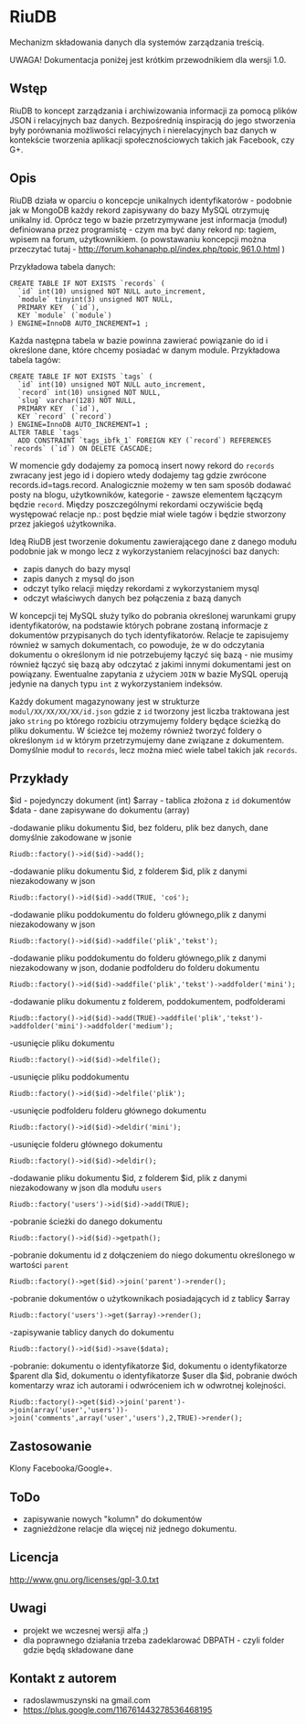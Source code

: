 RiuDB
=====

Mechanizm składowania danych dla systemów zarządzania treścią.

UWAGA!
Dokumentacja poniżej jest krótkim przewodnikiem dla wersji 1.0. 


## Wstęp

RiuDB to koncept zarządzania i archiwizowania informacji za pomocą plików JSON i relacyjnych baz danych. Bezpośrednią inspiracją do jego stworzenia były porównania możliwości relacyjnych i nierelacyjnych baz danych w kontekście tworzenia aplikacji społecznościowych takich jak Facebook, czy G+. 

## Opis

RiuDB działa w oparciu o koncepcje unikalnych identyfikatorów - podobnie jak w MongoDB każdy rekord zapisywany do bazy MySQL otrzymuję unikalny id. Oprócz tego w bazie przetrzymywane jest informacja (moduł) definiowana przez programistę - czym ma być dany rekord np: tagiem, wpisem na forum, użytkownikiem. (o powstawaniu koncepcji można przeczytać tutaj - http://forum.kohanaphp.pl/index.php/topic,961.0.html )

Przykładowa tabela danych:

	CREATE TABLE IF NOT EXISTS `records` (
	  `id` int(10) unsigned NOT NULL auto_increment,
	  `module` tinyint(3) unsigned NOT NULL,
	  PRIMARY KEY  (`id`),
	  KEY `module` (`module`)
	) ENGINE=InnoDB AUTO_INCREMENT=1 ;

Każda następna tabela w bazie powinna zawierać powiązanie do id i określone dane, które chcemy posiadać w danym module. Przykładowa tabela tagów:

	CREATE TABLE IF NOT EXISTS `tags` (
	  `id` int(10) unsigned NOT NULL auto_increment,
	  `record` int(10) unsigned NOT NULL,
	  `slug` varchar(128) NOT NULL,
	  PRIMARY KEY  (`id`),
	  KEY `record` (`record`)
	) ENGINE=InnoDB AUTO_INCREMENT=1 ;
	ALTER TABLE `tags`
	  ADD CONSTRAINT `tags_ibfk_1` FOREIGN KEY (`record`) REFERENCES `records` (`id`) ON DELETE CASCADE;

W momencie gdy dodajemy za pomocą insert nowy rekord do `records` zwracany jest jego id i dopiero wtedy dodajemy tag gdzie zwrócone records.id=tags.record. Analogicznie możemy w ten sam sposób dodawać posty na blogu, użytkowników, kategorie - zawsze elementem łączącym będzie `record`. Między poszczególnymi rekordami oczywiście będą występować relacje np.: post będzie miał wiele tagów i będzie stworzony przez jakiegoś użytkownika. 

Ideą RiuDB jest tworzenie dokumentu zawierającego dane z danego modułu podobnie jak w mongo lecz z wykorzystaniem relacyjności baz danych:

- zapis danych do bazy mysql
- zapis danych z mysql do json
- odczyt tylko relacji między rekordami z wykorzystaniem mysql
- odczyt właściwych danych bez połączenia z bazą danych

W koncepcji tej MySQL służy tylko do pobrania określonej warunkami grupy identyfikatorów, na podstawie których pobrane zostaną informacje z dokumentów przypisanych do tych identyfikatorów. Relacje te zapisujemy również w samych dokumentach, co powoduje, że w do odczytania dokumentu o określonym id nie potrzebujemy łączyć się bazą - nie musimy również łączyć się bazą aby odczytać z jakimi innymi dokumentami jest on powiązany. Ewentualne zapytania z użyciem `JOIN` w bazie MySQL operują jedynie na danych typu `int` z wykorzystaniem indeksów.

Każdy dokument magazynowany jest w strukturze `modul/XX/XX/XX/XX/id.json` gdzie z `id` tworzony jest liczba traktowana jest jako `string` po którego rozbiciu otrzymujemy foldery będące ścieżką do pliku dokumentu. W ścieżce tej możemy również tworzyć foldery o określonym `id` w którym przetrzymujemy dane związane z dokumentem. Domyślnie moduł to `records`, lecz można mieć wiele tabel takich jak `records`.

## Przykłady

$id - pojedynczy dokument (int)
$array - tablica złożona z `id` dokumentów
$data - dane zapisywane do dokumentu (array)

-dodawanie pliku dokumentu $id, bez folderu, plik bez danych, dane domyślnie zakodowane w jsonie

	Riudb::factory()->id($id)->add();

-dodawanie pliku dokumentu $id, z folderem $id, plik z danymi niezakodowany w json

	Riudb::factory()->id($id)->add(TRUE, 'coś');

-dodawanie pliku poddokumentu do folderu głównego,plik z danymi niezakodowany w json

	Riudb::factory()->id($id)->addfile('plik','tekst');

-dodawanie pliku poddokumentu do folderu głównego,plik z danymi niezakodowany w json, dodanie podfolderu do folderu dokumentu

	Riudb::factory()->id($id)->addfile('plik','tekst')->addfolder('mini');

-dodawanie pliku dokumentu z folderem, poddokumentem, podfolderami

	Riudb::factory()->id($id)->add(TRUE)->addfile('plik','tekst')->addfolder('mini')->addfolder('medium');

-usunięcie pliku dokumentu

	Riudb::factory()->id($id)->delfile();

-usunięcie pliku poddokumentu

	Riudb::factory()->id($id)->delfile('plik');

-usunięcie podfolderu folderu głównego dokumentu

	Riudb::factory()->id($id)->deldir('mini');

-usunięcie folderu głównego dokumentu

	Riudb::factory()->id($id)->deldir();

-dodawanie pliku dokumentu $id, z folderem $id, plik z danymi niezakodowany w json dla modułu `users`

	Riudb::factory('users')->id($id)->add(TRUE);

-pobranie ścieżki do danego dokumentu

	Riudb::factory()->id($id)->getpath();

-pobranie dokumentu id z dołączeniem do niego dokumentu określonego w wartości `parent`

	Riudb::factory()->get($id)->join('parent')->render();

-pobranie dokumentów o użytkownikach posiadających id z tablicy $array

	Riudb::factory('users')->get($array)->render();

-zapisywanie tablicy danych do dokumentu

	Riudb::factory()->id($id)->save($data);

-pobranie: dokumentu o identyfikatorze $id, dokumentu o identyfikatorze $parent dla $id, dokumentu o identyfikatorze $user dla $id, pobranie dwóch komentarzy wraz ich autorami i odwróceniem ich w odwrotnej kolejności.

	Riudb::factory()->get($id)->join('parent')->join(array('user','users'))->join('comments',array('user','users'),2,TRUE)->render();

## Zastosowanie

Klony Facebooka/Google+.

## ToDo

- zapisywanie nowych "kolumn" do dokumentów
- zagnieżdżone relacje dla więcej niż jednego dokumentu.

## Licencja

http://www.gnu.org/licenses/gpl-3.0.txt

## Uwagi

- projekt we wczesnej wersji alfa ;)
- dla poprawnego działania trzeba zadeklarować DBPATH - czyli folder gdzie będą składowane dane

## Kontakt z autorem

- radoslawmuszynski na gmail.com
- https://plus.google.com/116761443278536468195


